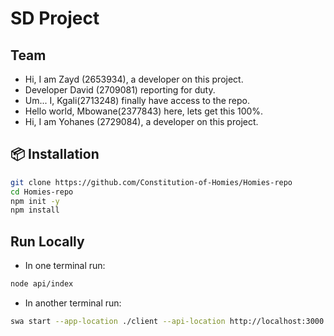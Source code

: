# SD Project

## Team
- Hi, I am Zayd (2653934), a developer on this project.
- Developer David (2709081) reporting for duty.
- Um... I, Kgali(2713248) finally have access to the repo.
- Hello world, Mbowane(2377843) here, lets get this 100%.
- Hi, I am Yohanes (2729084), a developer on this project.

## 📦 Installation

```bash
git clone https://github.com/Constitution-of-Homies/Homies-repo
cd Homies-repo
npm init -y
npm install
```

## Run Locally

- In one terminal run:
```bash
node api/index
```

- In another terminal run:
```bash
swa start --app-location ./client --api-location http://localhost:3000
```